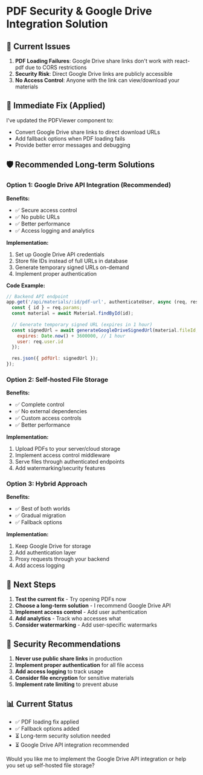 # PDF Security & Google Drive Integration Solution

## 🚨 Current Issues

1. **PDF Loading Failures**: Google Drive share links don't work with react-pdf due to CORS restrictions
2. **Security Risk**: Direct Google Drive links are publicly accessible
3. **No Access Control**: Anyone with the link can view/download your materials

## 🔧 Immediate Fix (Applied)

I've updated the PDFViewer component to:
- Convert Google Drive share links to direct download URLs
- Add fallback options when PDF loading fails
- Provide better error messages and debugging

## 🛡️ Recommended Long-term Solutions

### Option 1: Google Drive API Integration (Recommended)

**Benefits:**
- ✅ Secure access control
- ✅ No public URLs
- ✅ Better performance
- ✅ Access logging and analytics

**Implementation:**
1. Set up Google Drive API credentials
2. Store file IDs instead of full URLs in database
3. Generate temporary signed URLs on-demand
4. Implement proper authentication

**Code Example:**
```javascript
// Backend API endpoint
app.get('/api/materials/:id/pdf-url', authenticateUser, async (req, res) => {
  const { id } = req.params;
  const material = await Material.findById(id);
  
  // Generate temporary signed URL (expires in 1 hour)
  const signedUrl = await generateGoogleDriveSignedUrl(material.fileId, {
    expires: Date.now() + 3600000, // 1 hour
    user: req.user.id
  });
  
  res.json({ pdfUrl: signedUrl });
});
```

### Option 2: Self-hosted File Storage

**Benefits:**
- ✅ Complete control
- ✅ No external dependencies
- ✅ Custom access controls
- ✅ Better performance

**Implementation:**
1. Upload PDFs to your server/cloud storage
2. Implement access control middleware
3. Serve files through authenticated endpoints
4. Add watermarking/security features

### Option 3: Hybrid Approach

**Benefits:**
- ✅ Best of both worlds
- ✅ Gradual migration
- ✅ Fallback options

**Implementation:**
1. Keep Google Drive for storage
2. Add authentication layer
3. Proxy requests through your backend
4. Add access logging

## 🚀 Next Steps

1. **Test the current fix** - Try opening PDFs now
2. **Choose a long-term solution** - I recommend Google Drive API
3. **Implement access control** - Add user authentication
4. **Add analytics** - Track who accesses what
5. **Consider watermarking** - Add user-specific watermarks

## 🔐 Security Recommendations

1. **Never use public share links** in production
2. **Implement proper authentication** for all file access
3. **Add access logging** to track usage
4. **Consider file encryption** for sensitive materials
5. **Implement rate limiting** to prevent abuse

## 📊 Current Status

- ✅ PDF loading fix applied
- ✅ Fallback options added
- ⏳ Long-term security solution needed
- ⏳ Google Drive API integration recommended

Would you like me to implement the Google Drive API integration or help you set up self-hosted file storage?
